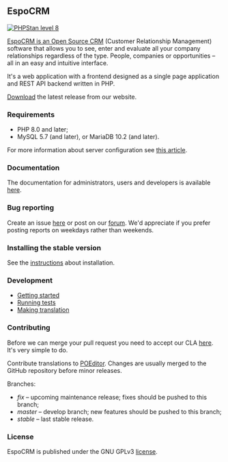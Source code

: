 ## EspoCRM

[![PHPStan level 8](https://img.shields.io/badge/PHPStan-level%208-brightgreen)](#espocrm)

[EspoCRM is an Open Source CRM](https://www.espocrm.com) (Customer Relationship Management) software that allows you to see, enter and evaluate all your company relationships regardless of the type. People, companies or opportunities – all in an easy and intuitive interface.

It's a web application with a frontend designed as a single page application and REST API backend written in PHP.

[Download](https://www.espocrm.com/download/) the latest release from our website.

### Requirements

* PHP 8.0 and later;
* MySQL 5.7 (and later), or MariaDB 10.2 (and later).

For more information about server configuration see [this article](https://docs.espocrm.com/administration/server-configuration/).

### Documentation

The documentation for administrators, users and developers is available [here](https://docs.espocrm.com).

### Bug reporting

Create an issue [here](https://github.com/espocrm/espocrm/issues) or post on our [forum](https://forum.espocrm.com/forum/bug-reports).
We'd appreciate if you prefer posting reports on weekdays rather than weekends.

### Installing the stable version

See the [instructions](https://docs.espocrm.com/administration/installation/) about installation.

### Development

* [Getting started](https://docs.espocrm.com/development/how-to-start)
* [Running tests](https://docs.espocrm.com/development/tests)
* [Making translation](https://docs.espocrm.com/development/translation)

### Contributing

Before we can merge your pull request you need to accept our CLA [here](https://github.com/espocrm/cla). It's very simple to do.

Contribute translations to [POEditor](https://poeditor.com/projects/view?id=58283). Changes
are usually merged to the GitHub repository before minor releases.

Branches:

* *fix* – upcoming maintenance release; fixes should be pushed to this branch;
* *master* – develop branch; new features should be pushed to this branch;
* *stable* – last stable release.

### License

EspoCRM is published under the GNU GPLv3 [license](https://raw.githubusercontent.com/espocrm/espocrm/master/LICENSE.txt).
